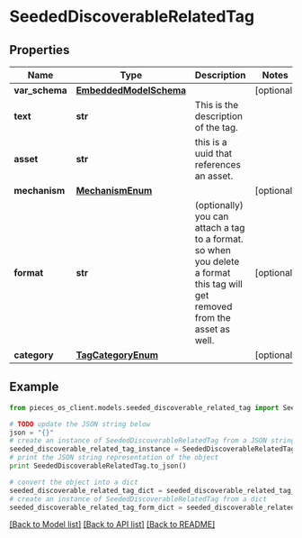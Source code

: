 # SeededDiscoverableRelatedTag



## Properties
Name | Type | Description | Notes
------------ | ------------- | ------------- | -------------
**var_schema** | [**EmbeddedModelSchema**](EmbeddedModelSchema.md) |  | [optional] 
**text** | **str** | This is the description of the tag. | 
**asset** | **str** | this is a uuid that references an asset. | 
**mechanism** | [**MechanismEnum**](MechanismEnum.md) |  | [optional] 
**format** | **str** | (optionally) you can attach a tag to a format. so when you delete a format this tag will get removed from the asset as well. | [optional] 
**category** | [**TagCategoryEnum**](TagCategoryEnum.md) |  | [optional] 

## Example

```python
from pieces_os_client.models.seeded_discoverable_related_tag import SeededDiscoverableRelatedTag

# TODO update the JSON string below
json = "{}"
# create an instance of SeededDiscoverableRelatedTag from a JSON string
seeded_discoverable_related_tag_instance = SeededDiscoverableRelatedTag.from_json(json)
# print the JSON string representation of the object
print SeededDiscoverableRelatedTag.to_json()

# convert the object into a dict
seeded_discoverable_related_tag_dict = seeded_discoverable_related_tag_instance.to_dict()
# create an instance of SeededDiscoverableRelatedTag from a dict
seeded_discoverable_related_tag_form_dict = seeded_discoverable_related_tag.from_dict(seeded_discoverable_related_tag_dict)
```
[[Back to Model list]](../README.md#documentation-for-models) [[Back to API list]](../README.md#documentation-for-api-endpoints) [[Back to README]](../README.md)


